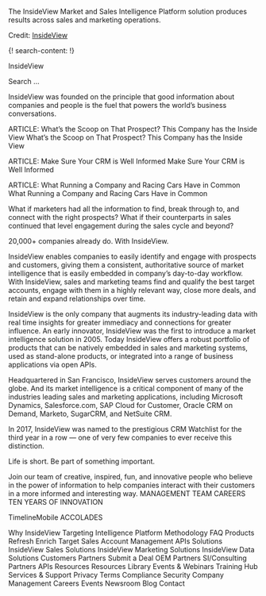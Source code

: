 
The InsideView Market and Sales Intelligence Platform solution produces results across sales and marketing operations.

Credit: [InsideView](https://www.insideview.com/)

{! search-content: !}

  InsideView

Search …

InsideView was founded on the principle that good information about companies and people is the fuel that powers the world’s business conversations.

 ARTICLE: What’s the Scoop on That Prospect? This Company has the Inside View
What’s the Scoop on That Prospect? This Company has the Inside View

 ARTICLE: Make Sure Your CRM is Well Informed
Make Sure Your CRM is Well Informed

 ARTICLE: What Running a Company and Racing Cars Have in Common
What Running a Company and Racing Cars Have in Common

What if marketers had all the information to find, break through to, and connect with the right prospects? What if their counterparts in sales continued that level engagement during the sales cycle and beyond?

20,000+ companies already do. With InsideView.

InsideView enables companies to easily identify and engage with prospects and customers, giving them a consistent, authoritative source of market intelligence that is easily embedded in company’s day-to-day workflow. With InsideView, sales and marketing teams find and qualify the best target accounts, engage with them in a highly relevant way, close more deals, and retain and expand relationships over time.

InsideView is the only company that augments its industry-leading data with real time insights for greater immediacy and connections for greater influence. An early innovator, InsideView was the first to introduce a market intelligence solution in 2005. Today InsideView offers a robust portfolio of products that can be natively embedded in sales and marketing systems, used as stand-alone products, or integrated into a range of business applications via open APIs.

Headquartered in San Francisco, InsideView serves customers around the globe. And its market intelligence is a critical component of many of the industries leading sales and marketing applications, including Microsoft Dynamics, Salesforce.com, SAP Cloud for Customer, Oracle CRM on Demand, Marketo, SugarCRM, and NetSuite CRM.

In 2017, InsideView was named to the prestigious CRM Watchlist for the third year in a row — one of very few companies to ever receive this distinction.


Life is short. Be part of something important.

Join our team of creative, inspired, fun, and innovative people who believe in the power of information to help companies interact with their customers in a more informed and interesting way.
MANAGEMENT TEAM CAREERS
TEN YEARS OF INNOVATION


TimelineMobile
ACCOLADES

Why InsideView
Targeting Intelligence
Platform
Methodology
FAQ
Products
Refresh
Enrich
Target
Sales
Account Management
APIs
Solutions
InsideView Sales Solutions
InsideView Marketing Solutions
InsideView Data Solutions
Customers
Partners
Submit a Deal
OEM Partners
SI/Consulting Partners
APIs
Resources
Resources Library
Events & Webinars
Training Hub 
Services & Support
Privacy
Terms
Compliance
Security
Company
Management
Careers
Events
Newsroom
Blog
Contact
  
